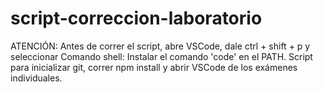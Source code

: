 # script-correccion-laboratorio
ATENCIÓN: Antes de correr el script, abre VSCode, dale ctrl + shift + p y seleccionar Comando shell: Instalar el comando 'code' en el PATH.
Script para inicializar git, correr npm install y abrir VSCode de los exámenes individuales.
